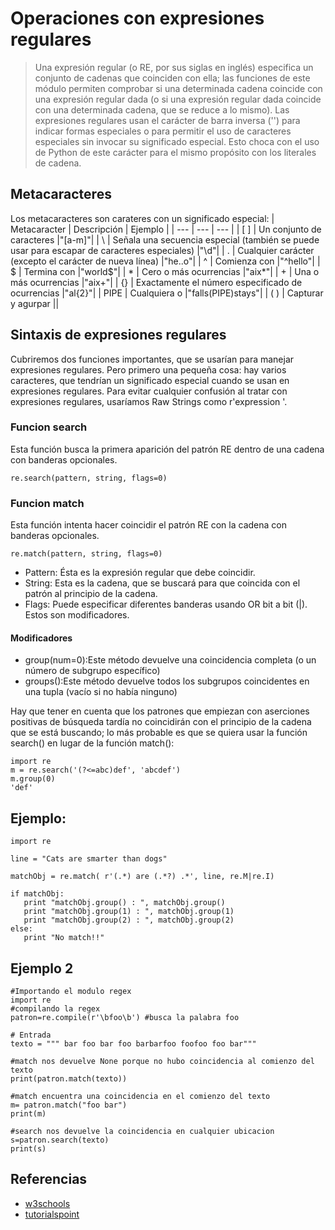 # Operaciones con expresiones regulares
> Una expresión regular (o RE, por sus siglas en inglés) especifica un conjunto de cadenas que coinciden con ella; las funciones de este módulo permiten comprobar si una determinada cadena coincide con una expresión regular dada (o si una expresión regular dada coincide con una determinada cadena, que se reduce a lo mismo).
> Las expresiones regulares usan el carácter de barra inversa ('\') para indicar formas especiales o para permitir el uso de caracteres especiales sin invocar su significado especial. Esto choca con el uso de Python de este carácter para el mismo propósito con los literales de cadena.
## Metacaracteres
Los metacaracteres son carateres con un significado especial:
| Metacaracter | Descripción | Ejemplo |
| --- | --- | --- |
| [ ] | Un conjunto de caracteres |"[a-m]"|
| \ | Señala una secuencia especial (también se puede usar para escapar de caracteres especiales) |"\d"|
| . | Cualquier carácter (excepto el carácter de nueva línea) |"he..o"|
| ^ | Comienza con |"^hello"|
| $ | Termina con |"world$"|
| * | Cero o más ocurrencias |"aix*"|
| + | Una o más ocurrencias |"aix+"|
| {} | Exactamente el número especificado de ocurrencias |"al{2}"|
| PIPE | Cualquiera o |"falls(PIPE)stays"|
| ( ) | Capturar y agurpar ||
## Sintaxis de expresiones regulares
Cubriremos dos funciones importantes, que se usarían para manejar expresiones regulares. Pero primero una pequeña cosa: hay varios caracteres, que tendrían un significado especial cuando se usan en expresiones regulares. Para evitar cualquier confusión al tratar con expresiones regulares, usaríamos Raw Strings como r'expression '.
### Funcion search
Esta función busca la primera aparición del patrón RE dentro de una cadena con banderas opcionales.
```
re.search(pattern, string, flags=0)
```
### Funcion match
Esta función intenta hacer coincidir el patrón RE con la cadena con banderas opcionales.
```
re.match(pattern, string, flags=0)
```
* Pattern: Ésta es la expresión regular que debe coincidir.
* String: Esta es la cadena, que se buscará para que coincida con el patrón al principio de la cadena.
* Flags: Puede especificar diferentes banderas usando OR bit a bit (|). Estos son modificadores.
#### Modificadores
* group(num=0):Este método devuelve una coincidencia completa (o un número de subgrupo específico)
* groups():Este método devuelve todos los subgrupos coincidentes en una tupla (vacío si no había ninguno)

Hay que tener en cuenta que los patrones que empiezan con aserciones positivas de búsqueda tardía no coincidirán con el principio de la cadena que se está buscando; lo más probable es que se quiera usar la función search() en lugar de la función match():
```
import re
m = re.search('(?<=abc)def', 'abcdef')
m.group(0)
'def'
```
## Ejemplo:
```
import re

line = "Cats are smarter than dogs"

matchObj = re.match( r'(.*) are (.*?) .*', line, re.M|re.I)

if matchObj:
   print "matchObj.group() : ", matchObj.group()
   print "matchObj.group(1) : ", matchObj.group(1)
   print "matchObj.group(2) : ", matchObj.group(2)
else:
   print "No match!!"
```
## Ejemplo 2
```
#Importando el modulo regex 
import re
#compilando la regex
patron=re.compile(r'\bfoo\b') #busca la palabra foo

# Entrada
texto = """ bar foo bar foo barbarfoo foofoo foo bar"""

#match nos devuelve None porque no hubo coincidencia al comienzo del texto
print(patron.match(texto))

#match encuentra una coincidencia en el comienzo del texto
m= patron.match("foo bar")
print(m)

#search nos devuelve la coincidencia en cualquier ubicacion
s=patron.search(texto)
print(s)
```
## Referencias
* [w3schools](https://www.w3schools.com/python/gloss_python_regex_metacharacters.asp)
* [tutorialspoint](https://www.tutorialspoint.com/python/python_reg_expressions.htm)
